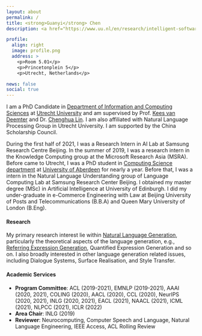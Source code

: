 ```yaml
---
layout: about
permalink: /
title: <strong>Guanyi</strong> Chen
description: <a href="https://www.uu.nl/en/research/intelligent-software-systems/natural-language-processing">Natural Language Processing Group</a><br/> Department of Information and Computing Sciences<br> Utrecht University

profile:
  align: right
  image: profile.png
  address: >
    <p>Room 5.01</p>
    <p>Princetonplein 5</p>
    <p>Utrecht, Netherlands</p>

news: false
social: true
---
```


I am a PhD Candidate in [Department of Information and Computing Sciences](https://www.uu.nl/en/organisation/department-of-information-and-computing-sciences) at [Utrecht University](https://www.uu.nl/) and am supervised by Prof. [Kees van Deemter](http://homepages.abdn.ac.uk/k.vdeemter/pages/) and Dr. [Chenghua Lin](https://chenghualin.wordpress.com/). I am also affiliated with Natural Language Processing Group in Utrecht University. I am supported by the China Scholarship Council.

During the first half of 2021, I was a Research Intern in AI Lab at Samsung Research Centre Beijing. In the summer of 2019, I was a research intern in the Knowledge Computing group at the Microsoft Research Asia (MSRA). Before came to Utrecht, I was a PhD student in [Computing Science department](https://www.abdn.ac.uk/ncs/departments/computing-science/index.php) at [University of Aberdeen](https://www.abdn.ac.uk/) for nearly a year. Before that, I was a intern in the Natural Language Understanding group of Language Computing Lab at Samsung Research Center Beijing. I obtained my master degree (MSc) in Artificial Intelligence at University of Edinburgh. I did my under-graduate in e-Commerce Engineering with Law at Beijing University of Posts and Telecommunications (B.B.A) and Queen Mary University of London (B.Eng).


#### Research

My primary research interest lie within [Natural Language Generation](https://en.wikipedia.org/wiki/Natural_language_generation), particularly the theoretical aspects of the language generation, e.g., [Referring Expression Generation](http://aura.abdn.ac.uk/handle/2164/8956), Quantified Expression Generation and so on. I also broadly interested in other language generation related issues, including Dialogue Systems, Surface Realisation, and Style Transfer.

#### Academic Services

- **Program Committee**: ACL (2019-2021), EMNLP (2019-2021), AAAI (2020, 2021), COLING (2020), AACL (2020), CCL (2020), NeurIPS (2020, 2021), INLG (2020, 2021), EACL (2021), NAACL (2021), ICML (2021), NLPCC (2021), ICLR (2022)
- **Area Chair**: INLG (2019)
- **Reviewer**: Neurocomputing, Computer Speech and Language, Natural Language Engineering, IEEE Access, ACL Rolling Review
